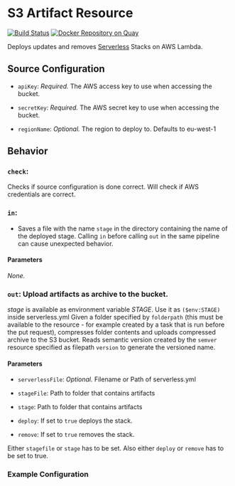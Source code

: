 # S3 Artifact Resource

[![Build Status](https://travis-ci.org/cosee-concourse/serverless-resource.svg?branch=master)](https://travis-ci.org/cosee-concourse/serverless-resource) [![Docker Repository on Quay](https://quay.io/repository/cosee-concourse/serverless-resource/status "Docker Repository on Quay")](https://quay.io/repository/cosee-concourse/serverless-resource)

Deploys updates and removes [Serverless](http://serverless.io) Stacks on AWS Lambda.

## Source Configuration

* `apiKey`: *Required.* The AWS access key to use when accessing the
  bucket.

* `secretKey`: *Required.* The AWS secret key to use when accessing
  the bucket.

* `regionName`: *Optional.* The region to deploy to. Defaults to eu-west-1

## Behavior

### `check`:

Checks if source configuration is done correct. Will check if AWS credentials are correct.

### `in`: 

* Saves a file with the name `stage` in the directory containing the name of the deployed stage. Calling `in` before calling `out` in the same pipeline can cause unexpected behavior.

#### Parameters

*None.*

### `out`: Upload artifacts as archive to the bucket.

_stage_ is available as environment variable _STAGE_. Use it as `($env:STAGE)` inside serverless.yml
Given a folder specified by `folderpath` (this must be available to the resource - for example created by a task that is run before the
put request), compresses folder contents and uploads compressed archive to the S3 bucket.
Reads semantic version created by the `semver` resource specified as filepath `version` to generate the versioned name.


#### Parameters
 
* `serverlessFile`: *Optional.* Filename or Path of serverless.yml
 
* `stageFile`: Path to folder that contains artifacts

* `stage`: Path to folder that contains artifacts

* `deploy`: If set to `true` deploys the stack.

* `remove`: If set to `true` removes the stack.

Either `stagefile` or `stage` has to be set.
Also either `deploy` or `remove` has to be set to true.

### Example Configuration